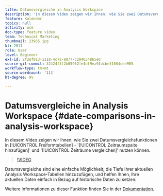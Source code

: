 ```yaml
---
title: Datumsvergleiche in Analysis Workspace
description: 'In diesem Video zeigen wir Ihnen, wie Sie zwei Datumsvergleichsfunktionen in Freiformtabellen nutzen können: "Zeitraumspalte hinzufügen"und "Zeiträume vergleichen".'
feature: Kalender
topics: null
activity: use
doc-type: feature video
team: Technical Marketing
thumbnail: 23985.jpg
kt: 2011
role: User
level: Beginner
exl-id: 2f2ef013-1118-4c78-8877-c294654865e0
source-git-commit: 32424f3f2b05952fe4df9ea91dcbe51684cee905
workflow-type: tm+mt
source-wordcount: '111'
ht-degree: 9%

---
```


# Datumsvergleiche in Analysis Workspace {#date-comparisons-in-analysis-workspace}

In diesem Video zeigen wir Ihnen, wie Sie zwei Datumsvergleichsfunktionen in [!UICONTROL Freiformtabellen] - &#39;[!UICONTROL Zeitraumspalte hinzufügen]&#39; und &#39;[!UICONTROL Zeiträume vergleichen]&#39; nutzen können.

>[!VIDEO](https://video.tv.adobe.com/v/23985/?quality=12)

Datumsvergleiche sind eine einfache Möglichkeit, die Tiefe Ihrer aktuellen Analysis Workspace-Tabellen hinzuzufügen, und helfen Ihnen, Ihre aktuellen Daten einfach in Bezug auf historische Daten zu setzen.

Weitere Informationen zu dieser Funktion finden Sie in der [Dokumentation](https://marketing.adobe.com/resources/help/en_US/analytics/analysis-workspace/time_comparison.html).
